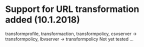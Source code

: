 # Support for URL transformation added (10.1.2018)

transformprofile, transformaction, transformpolicy, csvserver -> transformpolicy, lbvserver -> transformpolicy
Not yet tested ...

